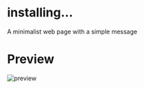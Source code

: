 # installing...
A minimalist web page with a simple message

# Preview
![preview](https://i.imgur.com/wuWePTC.png)